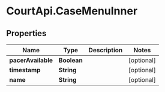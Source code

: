 # CourtApi.CaseMenuInner

## Properties
Name | Type | Description | Notes
------------ | ------------- | ------------- | -------------
**pacerAvailable** | **Boolean** |  | [optional] 
**timestamp** | **String** |  | [optional] 
**name** | **String** |  | [optional] 


